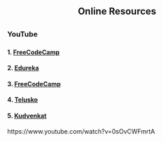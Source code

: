 <h2 align="center"> Online Resources<h2>
<h3> YouTube<h3>
<h4>1. <a href="https://www.youtube.com/watch?v=GZvSYJDk-us"> FreeCodeCamp</a></h4>
<h4>2. <a href="https://www.youtube.com/watch?v=rtWH70_MMHM"> Edureka</a></h4>
<h4>3. <a href="https://www.youtube.com/watch?v=VywxIQ2ZXw4"> FreeCodeCamp</a></h4>
 <h4>4. <a href="https://www.youtube.com/watch?v=BZi44GOD8kY"> Telusko</a></h4>
 <h4>5. <a href="https://www.youtube.com/watch?v=0pcM6teVdKk&list=PL6n9fhu94yhW7yoUOGNOfHurUE6bpOO2b"> Kudvenkat</a></h4>
  https://www.youtube.com/watch?v=0sOvCWFmrtA
  
